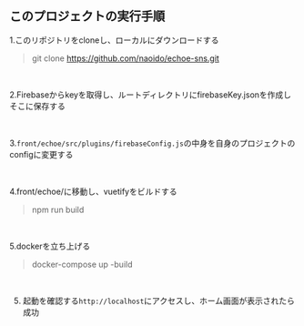 ## このプロジェクトの実行手順  

1.このリポジトリをcloneし、ローカルにダウンロードする  
> git clone https://github.com/naoido/echoe-sns.git

<br>

2.Firebaseからkeyを取得し、ルートディレクトリにfirebaseKey.jsonを作成しそこに保存する

<br>

3.`front/echoe/src/plugins/firebaseConfig.js`の中身を自身のプロジェクトのconfigに変更する  

<br>  

4.front/echoe/に移動し、vuetifyをビルドする
> npm run build

<br> 

5.dockerを立ち上げる
> docker-compose up -build

<br>

5. 起動を確認する`http://localhost`にアクセスし、ホーム画面が表示されたら成功
